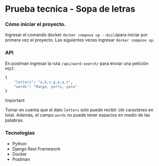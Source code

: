 # Prueba tecnica - Sopa de letras

### Cómo iniciar el proyecto.

Ingresar el comando docker `docker compose up --build`para iniciar por primera vez el proyecto. Las siguientes veces ingresar `docker compose up`.

### API

En postman ingresar la ruta `/api/word-search/` para enviar una petición `POST`.


```bash
{
	"letters": "a,b,s,g,a,q,t",
	"words": "Mango, perro, gato"
}

```
> [!IMPORTANT]
>  Tomar en cuenta que el dato `letters` solo puede recibir `196` caracteres en total. Además, el campo `words` no puede tener espacios en medio de las palabras.

### Tecnologías

- Python
- Django Rest Framework
- Docker
- Postman


